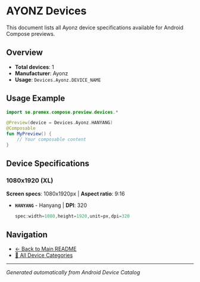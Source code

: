 # AYONZ Devices

This document lists all Ayonz device specifications available for Android Compose previews.

## Overview

- **Total devices**: 1
- **Manufacturer**: Ayonz
- **Usage**: `Devices.Ayonz.DEVICE_NAME`

## Usage Example

```kotlin
import se.premex.compose.preview.devices.*

@Preview(device = Devices.Ayonz.HANYANG)
@Composable
fun MyPreview() {
    // Your composable content
}
```

## Device Specifications

### 1080x1920 (XL)

**Screen specs**: 1080x1920px | **Aspect ratio**: 9:16

- **`HANYANG`** - Hanyang | **DPI**: 320
  ```kotlin
  spec:width=1080,height=1920,unit=px,dpi=320
  ```

## Navigation

- [← Back to Main README](../../README.md)
- [📱 All Device Categories](../README.md)

---
*Generated automatically from Android Device Catalog*
